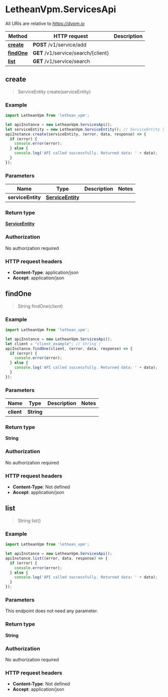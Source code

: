 # LetheanVpm.ServicesApi

All URIs are relative to *https://dvpm.io*

Method | HTTP request | Description
------------- | ------------- | -------------
[**create**](ServicesApi.md#create) | **POST** /v1/service/add | 
[**findOne**](ServicesApi.md#findOne) | **GET** /v1/service/search/{client} | 
[**list**](ServicesApi.md#list) | **GET** /v1/service/search | 



## create

> ServiceEntity create(serviceEntity)



### Example

```javascript
import LetheanVpm from 'lethean_vpm';

let apiInstance = new LetheanVpm.ServicesApi();
let serviceEntity = new LetheanVpm.ServiceEntity(); // ServiceEntity | 
apiInstance.create(serviceEntity, (error, data, response) => {
  if (error) {
    console.error(error);
  } else {
    console.log('API called successfully. Returned data: ' + data);
  }
});
```

### Parameters


Name | Type | Description  | Notes
------------- | ------------- | ------------- | -------------
 **serviceEntity** | [**ServiceEntity**](ServiceEntity.md)|  | 

### Return type

[**ServiceEntity**](ServiceEntity.md)

### Authorization

No authorization required

### HTTP request headers

- **Content-Type**: application/json
- **Accept**: application/json


## findOne

> String findOne(client)



### Example

```javascript
import LetheanVpm from 'lethean_vpm';

let apiInstance = new LetheanVpm.ServicesApi();
let client = "client_example"; // String | 
apiInstance.findOne(client, (error, data, response) => {
  if (error) {
    console.error(error);
  } else {
    console.log('API called successfully. Returned data: ' + data);
  }
});
```

### Parameters


Name | Type | Description  | Notes
------------- | ------------- | ------------- | -------------
 **client** | **String**|  | 

### Return type

**String**

### Authorization

No authorization required

### HTTP request headers

- **Content-Type**: Not defined
- **Accept**: application/json


## list

> String list()



### Example

```javascript
import LetheanVpm from 'lethean_vpm';

let apiInstance = new LetheanVpm.ServicesApi();
apiInstance.list((error, data, response) => {
  if (error) {
    console.error(error);
  } else {
    console.log('API called successfully. Returned data: ' + data);
  }
});
```

### Parameters

This endpoint does not need any parameter.

### Return type

**String**

### Authorization

No authorization required

### HTTP request headers

- **Content-Type**: Not defined
- **Accept**: application/json


